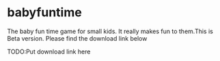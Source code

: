 # babyfuntime
The baby fun time game for small kids. It really makes fun to them.This is Beta version.
Please find the download link below

TODO:Put download link here
